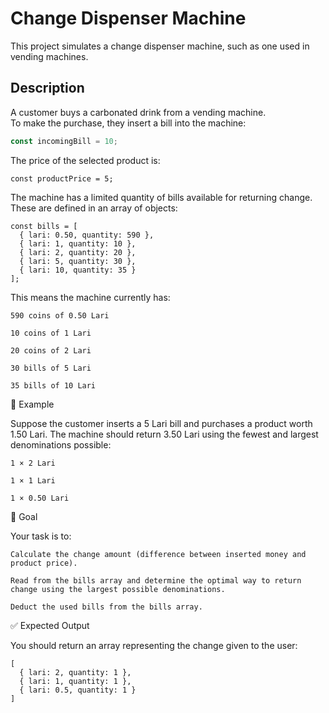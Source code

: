 # Change Dispenser Machine

This project simulates a change dispenser machine, such as one used in vending machines.

##  Description

A customer buys a carbonated drink from a vending machine.  
To make the purchase, they insert a bill into the machine:

```ts
const incomingBill = 10;

```

The price of the selected product is:

```
const productPrice = 5;
```

The machine has a limited quantity of bills available for returning change. These are defined in an array of objects:

```
const bills = [
  { lari: 0.50, quantity: 590 },
  { lari: 1, quantity: 10 },
  { lari: 2, quantity: 20 },
  { lari: 5, quantity: 30 },
  { lari: 10, quantity: 35 }
];
```

This means the machine currently has:

    590 coins of 0.50 Lari

    10 coins of 1 Lari

    20 coins of 2 Lari

    30 bills of 5 Lari

    35 bills of 10 Lari

🧮 Example

Suppose the customer inserts a 5 Lari bill and purchases a product worth 1.50 Lari.
The machine should return 3.50 Lari using the fewest and largest denominations possible:

    1 × 2 Lari

    1 × 1 Lari

    1 × 0.50 Lari

🎯 Goal

Your task is to:

    Calculate the change amount (difference between inserted money and product price).

    Read from the bills array and determine the optimal way to return change using the largest possible denominations.

    Deduct the used bills from the bills array.

✅ Expected Output

You should return an array representing the change given to the user:

```
[
  { lari: 2, quantity: 1 },
  { lari: 1, quantity: 1 },
  { lari: 0.5, quantity: 1 }
]
```
